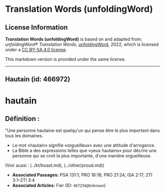 # Translation Words (unfoldingWord)

## License Information

**Translation Words (unfoldingWord)** is based on and adapted from: _unfoldingWord® Translation Words_, [unfoldingWord](https://unfoldingword.org/utw), 2022, which is licensed under a [CC BY-SA 4.0 license](https://creativecommons.org/licenses/by-sa/4.0/legalcode.en).

This markdown version is provided under the same license.



--------------------------------

## Hautain (id: 466972)

hautain
=======

Définition :
------------

"Une personne hautaine est quelqu'un qui pense être le plus important dans tous les domaines.

* Le mot «hautain» signifie «orgueilleux» avec une attitude d'arrogance.
* La Bible a des expressions telles que «yeux hautains» pour décrire une personne qui se croit la plus importante, d'une manière orgueilleuse.

(Voir aussi : (../kt/boast.md), (../other/proud.md))

* **Associated Passages:** PSA 131:1; PRO 16:18; PRO 21:24; ISA 2:17; 2TI 3:1–2TI 3:4
* **Associated Articles:** Fier (ID: `467256@Unknown`)

